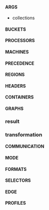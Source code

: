 #### ARGS
- collections
#### BUCKETS
#### PROCESSORS
#### MACHINES
#### PRECEDENCE
#### REGIONS
#### HEADERS
#### CONTAINERS
#### GRAPHS
### result
### transformation
#### COMMUNICATION
#### MODE
#### FORMATS
#### SELECTORS
#### EDGE
#### PROFILES

